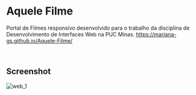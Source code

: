 # Aquele Filme
 Portal de Filmes responsivo desenvolvido para o trabalho da disciplina de Desenvolvimento de Interfaces Web na PUC Minas.
 https://mariana-gs.github.io/Aquele-Filme/
 
 <br>

## Screenshot
![web_1](https://user-images.githubusercontent.com/81964220/122290248-eb845a00-cec9-11eb-9edc-65a2bc2341a0.png)
